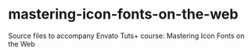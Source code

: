 # mastering-icon-fonts-on-the-web
Source files to accompany Envato Tuts+ course: Mastering Icon Fonts on the Web
